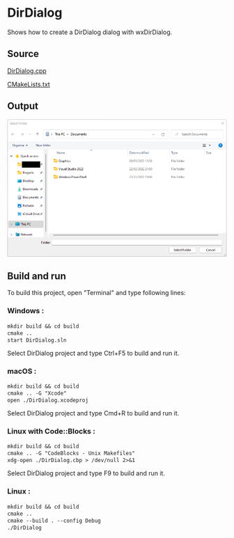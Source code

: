 # DirDialog

Shows how to create a DirDialog dialog with wxDirDialog.

## Source

[DirDialog.cpp](DirDialog.cpp)

[CMakeLists.txt](CMakeLists.txt)

## Output

![output](../../../docs/Pictures/DirDialog.png)

## Build and run

To build this project, open "Terminal" and type following lines:

### Windows :

``` shell
mkdir build && cd build
cmake .. 
start DirDialog.sln
```

Select DirDialog project and type Ctrl+F5 to build and run it.

### macOS :

``` shell
mkdir build && cd build
cmake .. -G "Xcode"
open ./DirDialog.xcodeproj
```

Select DirDialog project and type Cmd+R to build and run it.

### Linux with Code::Blocks :

``` shell
mkdir build && cd build
cmake .. -G "CodeBlocks - Unix Makefiles"
xdg-open ./DirDialog.cbp > /dev/null 2>&1
```

Select DirDialog project and type F9 to build and run it.

### Linux :

``` shell
mkdir build && cd build
cmake .. 
cmake --build . --config Debug
./DirDialog
```
